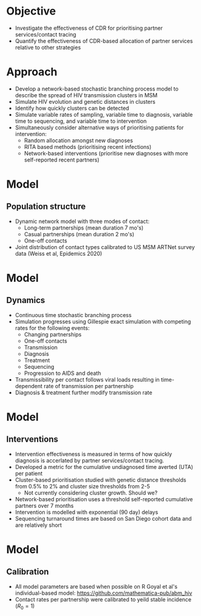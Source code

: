 



# Objective 

- Investigate the effectiveness of CDR for prioritising partner services/contact tracing 
- Quantify the effectiveness of CDR-based allocation of partner services relative to other strategies


# Approach 

- Develop a network-based stochastic branching process model to describe the spread of HIV transmission clusters in MSM 
- Simulate HIV evolution and genetic distances in clusters 
- Identify how quickly clusters can be detected 
- Simulate variable rates of sampling, variable time to diagnosis, variable time to sequencing, and variable time to intervention
- Simultaneously consider alternative ways of prioritising patients for intervention: 
    - Random allocation amongst new diagnoses 
    - RITA based methods (prioritising recent infections)
    - Network-based interventions (prioritise new diagnoses with more self-reported recent partners) 


# Model 

## Population structure 

- Dynamic network model with three modes of contact: 
    - Long-term partnerships (mean duration 7 mo's) 
    - Casual partnerships (mean duration 2 mo's)
    - One-off contacts 
- Joint distribution of contact types calibrated to US MSM ARTNet survey data (Weiss et al, Epidemics 2020)

# Model 

## Dynamics 

- Continuous time stochastic branching process
- Simulation progresses using Gillespie exact simulation with competing rates for the following events: 
    - Changing partnerships
    - One-off contacts
    - Transmission 
    - Diagnosis 
    - Treatment
    - Sequencing 
    - Progression to AIDS and death 
- Transmissibility per contact follows viral loads resulting in time-dependent rate of transmission per partnership 
- Diagnosis & treatment further modify transmission rate 

# Model 

## Interventions 

- Intervention effectiveness is measured in terms of how quickly diagnosis is accerlated by partner services/contact tracing. 
- Developed a metric for the cumulative undiagnosed time averted (UTA) per patient 
- Cluster-based prioritisation studied with genetic distance thresholds from 0.5% to 2% and cluster size thresholds from 2-5 
    - Not currently considering cluster growth. Should we? 
- Network-based prioritisation uses a threshold self-reported cumulative partners over 7 months 
- Intervention is modelled with exponential (90 day) delays 
- Sequencing turnaround times are based on San Diego cohort data and are relatively short 

# Model 

## Calibration 

- All model parameters are based when possible on R Goyal et al's individual-based model: https://github.com/mathematica-pub/abm_hiv 
- Contact rates per partnership were calibrated to yeild stable incidence ($R_0=1$)


